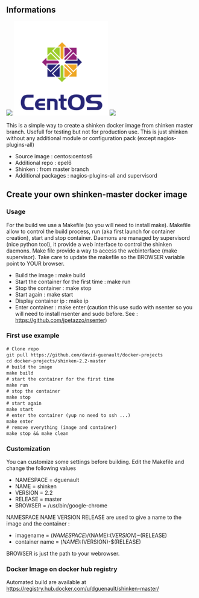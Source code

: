 ## Informations 

<img src="http://www.shinken-monitoring.org/fichiers/img/mascot.png" height="250px">
<img src="https://raw.githubusercontent.com/docker-library/docs/master/centos/logo.png" height="250px">
<img src="http://blog.docker.com/wp-content/uploads/2013/06/Docker-logo-011.png" height="250px">

This is a simple way to create a shinken docker image from shinken master branch. Usefull for testing but not for production use. This is just shinken without any additional module or configuration pack (except nagios-plugins-all)

- Source image : centos:centos6
- Additional repo : epel6
- Shinken : from master branch
- Additional packages : nagios-plugins-all and supervisord

## Create your own shinken-master docker image

### Usage

For the build we use a Makefile (so you will need to install make). Makefile allow to control the build process, run (aka first launch for container creation), start and stop container. Daemons are managed by supervisord (nice python tool), it provide a web interface to control the shinken daemons. Make file provide a way to access the webinterface (make supervisor). Take care to update the makefile so the BROWSER variable point to YOUR browser. 

- Build the image : make build
- Start the container for the first time : make run
- Stop the container : make stop
- Start again : make start
- Display container ip : make ip
- Enter container : make enter (caution this use sudo with nsenter so you will need to install nsenter and sudo before. See : https://github.com/jpetazzo/nsenter)

### First use example

```
# Clone repo
git pull https://github.com/david-guenault/docker-projects
cd docker-projects/shinken-2.2-master
# build the image
make build
# start the container for the first time
make run
# stop the container
make stop
# start again 
make start
# enter the container (yup no need to ssh ...)
make enter
# remove everything (image and container)
make stop && make clean
```

### Customization

You can customize some settings before building. Edit the Makefile and change the following values

- NAMESPACE = dguenault
- NAME = shinken
- VERSION = 2.2
- RELEASE = master
- BROWSER = /usr/bin/google-chrome

NAMESPACE NAME VERSION RELEASE are used to give a name to the image and the container :

- imagename = $(NAMESPACE)/$(NAME):$(VERSION)-$(RELEASE)
- container name = $(NAME):$(VERSION)-$(RELEASE)

BROWSER is just the path to your webrowser. 

### Docker Image on docker hub registry

Automated build are available at https://registry.hub.docker.com/u/dguenault/shinken-master/
